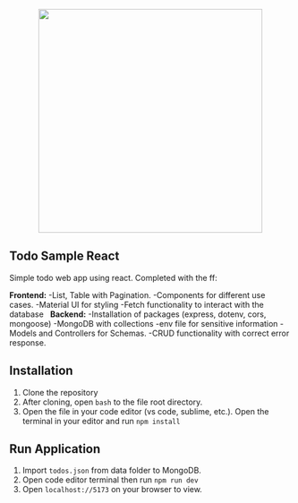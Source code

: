 <p align="center"><a href="https://laravel.com" target="_blank"><img src="https://th.bing.com/th/id/R.f81a6f373c244b1f70f4b7402b5ab372?rik=rbXh4ieLuKt%2bmA&riu=http%3a%2f%2flogos-download.com%2fwp-content%2fuploads%2f2016%2f09%2fReact_logo_logotype_emblem.png&ehk=QhGOkKcUKCU7FBQgHOajOiJqJBACUTD2Ni6LsfqzCEA%3d&risl=&pid=ImgRaw&r=0" width="400"></a></p>

## Todo Sample React
<p align="left">Simple todo web app using react. Completed with the ff:</p>
<b>Frontend:</b>
    -List, Table with Pagination.
    -Components for different use cases.
    -Material UI for styling
    -Fetch functionality to interact with the database 
&nbsp;
<b>Backend:</b>
    -Installation of packages (express, dotenv, cors, mongoose)
    -MongoDB with collections
    -env file for sensitive information
    -Models and Controllers for Schemas.
    -CRUD functionality with correct error response.

## Installation
1. Clone the repository
2. After cloning, open ```bash``` to the file root directory.
3. Open the file in your code editor (vs code, sublime, etc.). Open the terminal in your editor and run ```npm install```

## Run Application
1. Import ```todos.json``` from data folder to MongoDB.
2. Open code editor terminal then run ```npm run dev```
3. Open ```localhost://5173``` on your browser to view.
